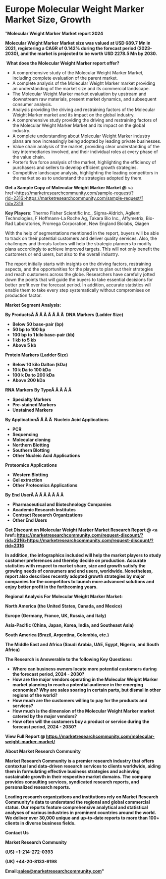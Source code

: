 # Europe Molecular Weight Marker Market Size, Growth
"<strong>Molecular Weight Marker Market report 2024</strong>

<strong>Molecular Weight Marker Market size was valued at USD 689.7 Mn in 2021, registering a CAGR of 0.142% during the forecast period (2023-2030), and the market is projected to be worth USD 2278.5 Mn by 2030.</strong>

 <strong><b>What does the Molecular Weight Marker report offer?</b></strong>
<ul>
  <li>A comprehensive study of the Molecular Weight Marker Market, including complete evaluation of the parent market.</li>
  <li>A complete analysis of the Molecular Weight Marker market providing an understanding of the market size and its commercial landscape.</li>
  <li>The Molecular Weight Marker market evaluation by upstream and downstream raw materials, present market dynamics, and subsequent consumer analysis.</li>
  <li>Analysis providing the driving and restraining factors of the Molecular Weight Marker market and its impact on the global industry.</li>
  <li>A comprehensive study providing the driving and restraining factors of the Molecular Weight Marker Market and its impact on the global industry.</li>
  <li>A complete understanding about Molecular Weight Marker industry plans are now increasingly being adopted by leading private businesses.</li>
  <li>Value chain analysis of the market, providing clear understanding of the key intermediaries involved, and their individual roles at every phase of the value chain.</li>
  <li>Porter’s five force analysis of the market, highlighting the efficiency of purchasers and sellers to develop efficient growth strategies.</li>
  <li>Competitive landscape analysis, highlighting the leading competitors in the market so as to understand the strategies adopted by them.</li>
</ul>

<strong>Get a Sample Copy of Molecular Weight Marker Market @ </strong><a href=https://marketresearchcommunity.com/sample-request/?rid=2316><u>https://marketresearchcommunity.com/sample-request/?rid=2316</u></a>

<strong>Key Players:</strong> 
Thermo Fisher Scientific Inc., Sigma-Aldrich, Agilent Technologies, F Hoffmann-La Roche Ag, Takara Bio Inc., Affymetrix, Bio-Rad Laboratories, Promega Corporation, New England Biolabs, Qiagen

With the help of segmentations mentioned in the report, buyers will be able to track on their potential customers and deliver quality services. Also, the challenges and threats factors will help the strategic planners to modify plans accordingly to achieve improved targets. This will not only benefit the customers or end users, but also to the overall industry.

The report initially starts with insights on the driving factors, restraining aspects, and the opportunities for the players to plan out their strategies and reach customers across the globe. Researchers have carefully jotted down the points that will guide the buyers to take essential decisions for better profit over the forecast period. In addition, accurate statistics will enable them to take every step systematically without compromises on production factor.

<strong>Market Segment Analysis:</strong>


<strong><strong>By ProductsÂ Â Â Â Â Â Â Â  </strong></h4>
DNA Markers (Ladder Size)
<ul>
 	<li>Below 50 base-pair (bp)</li>
 	<li>50 bp to 100 bp</li>
 	<li>100 bp to 1 kilo base-pair (kb)</li>
 	<li>1 kb to 5 kb</li>
 	<li>Above 5 kb</li>
</ul>
Protein Markers (Ladder Size)
<ul>
 	<li>Below 10 kilo Dalton (kDa)</li>
 	<li>10 k Da to 100 kDa</li>
 	<li>100 k Da to 200 kDa</li>
 	<li>Above 200 kDa</li>
</ul>
RNA Markers
<strong><strong>By TypeÂ Â Â Â Â  </strong></h4>
<ul>
 	<li>Specialty Markers</li>
 	<li>Pre-stained Markers</li>
 	<li>Unstained Markers</li>
</ul>
<strong><strong>By ApplicationÂ Â Â Â  </strong></h4>
Nucleic Acid Applications
<ul>
 	<li>PCR</li>
 	<li>Sequencing</li>
 	<li>Molecular cloning</li>
 	<li>Northern Blotting</li>
 	<li>Southern Blotting</li>
 	<li>Other Nucleic Acid Applications</li>
</ul>
Proteomics Applications
<ul>
 	<li>Western Blotting</li>
 	<li>Gel extraction</li>
 	<li>Other Proteomics Applications</li>
</ul>
<strong><strong>By End UserÂ Â Â Â Â Â Â Â  </strong></h4>
<ul>
 	<li>Pharmaceutical and Biotechnology Companies</li>
 	<li>Academic Research Institutes</li>
 	<li>Contract Research Organizations</li>
 	<li>Other End Users</li>
</ul>

<strong>Get Discount on Molecular Weight Marker Market Research Report @ </b></strong><a href=https://marketresearchcommunity.com/request-discount/?rid=2316><u>https://marketresearchcommunity.com/request-discount/?rid=2316</u></a>

In addition, the infographics included will help the market players to study customer preferences and thereby decide on production. Accurate statistics with respect to market share, size and growth satisfy the growing needs of consumers and end users, worldwide. Nonetheless, report also describes recently adopted growth strategies by major companies for the competitors to launch more advanced solutions and enjoy better profit in the forthcoming years.

<strong>Regional Analysis For Molecular Weight Marker Market:</strong>

<strong>North America</strong> (the United States, Canada, and Mexico)

<strong>Europe</strong> (Germany, France, UK, Russia, and Italy)

<strong>Asia-Pacific</strong> (China, Japan, Korea, India, and Southeast Asia)

<strong>South America</strong> (Brazil, Argentina, Colombia, etc.)

<strong>The Middle East and Africa</strong> (Saudi Arabia, UAE, Egypt, Nigeria, and South Africa)

<strong>The Research is Answerable to the following Key Questions:</strong>
<ul>
 	<li>Where can business owners locate more potential customers during the forecast period, 2024 - 2030?</li>
 	<li>How are the major vendors operating in the Molecular Weight Marker market planning to reach a potential audience in the emerging economies? Why are sales soaring in certain parts, but dismal in other regions of the world?</li>
 	<li>How much are the customers willing to pay for the products and services?</li>
 	<li>How much is the dimension of the Molecular Weight Marker market catered by the major vendors?</li>
 	<li>How often will the customers buy a product or service during the forecast period, 2024 - 2030?</li>
</ul>

<strong>View Full Report @</strong> <a href=https://marketresearchcommunity.com/molecular-weight-marker-market/>https://marketresearchcommunity.com/molecular-weight-marker-market/</a>

<strong>About Market Research Community</strong>

Market Research Community is a premier research industry that offers contextual and data-driven research services to clients worldwide, aiding them in formulating effective business strategies and achieving sustainable growth in their respective market domains. The company provides consulting services, syndicated research reports, and personalized research reports.

Leading research organizations and institutions rely on Market Research Community's data to understand the regional and global commercial status. Our reports feature comprehensive analytical and statistical analyses of various industries in prominent countries around the world. We deliver over 30,000 unique and up-to-date reports to more than 100+ clients in diverse business fields.

<strong>Contact Us</strong>

<strong>Market Research Community</strong>

(US) +1-214-272-0393

(UK) +44-20-8133-9198

<strong>Email:</strong>sales@marketresearchcommunity.com"
